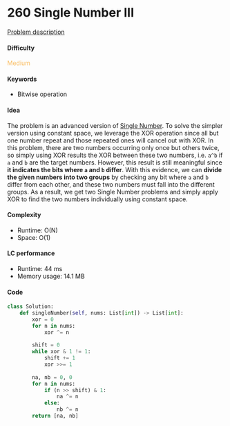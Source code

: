 260 Single Number III
=======================
[Problem description](https://leetcode.com/problems/single-number-iii/)

#### Difficulty
<span style="color:#FABC60">Medium</span>

#### Keywords
- Bitwise operation
  
#### Idea
The problem is an advanced version of [Single Number](https://leetcode.com/problems/single-number/). To solve the simpler version using constant space, we leverage the XOR operation since all but one number repeat and those repeated ones will cancel out with XOR. In this problem, there are two numbers occurring only once but others twice, so simply using XOR results the XOR between these two numbers, i.e. `a^b` if `a` and `b` are the target numbers. However, this result is still meaningful since **it indicates the bits where `a` and `b` differ**. With this evidence, we can **divide the given numbers into two groups** by checking any bit where `a` and `b` differ from each other, and these two numbers must fall into the different groups. As a result, we get two Single Number problems and simply apply XOR to find the two numbers individually using constant space.

#### Complexity
- Runtime: O(N)
- Space: O(1)
  
#### LC performance
- Runtime: 44 ms
- Memory usage: 14.1 MB

#### Code
```python
class Solution:
    def singleNumber(self, nums: List[int]) -> List[int]:
        xor = 0
        for n in nums:
            xor ^= n
            
        shift = 0
        while xor & 1 != 1:
            shift += 1
            xor >>= 1
        
        na, nb = 0, 0
        for n in nums:
            if (n >> shift) & 1:
                na ^= n
            else:
                nb ^= n
        return [na, nb]
```